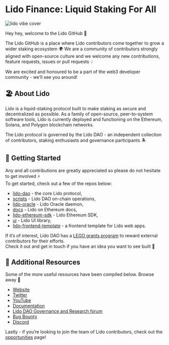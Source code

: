 # Lido Finance: Liquid Staking For All

![lido vibe cover](/assets/lido-vibe.jpg)

Hey hey, welcome to the Lido GitHub 🔨

The Lido GitHub is a place where Lido contributors come together to grow a wider staking ecosystem 🌍 We are a community of contributors strongly aligned with open-source culture and we welcome any new contributions, feature requests, issues or pull requests 💡

We are excited and honoured to be a part of the web3 developer community - we’ll see you around!

## 🏖️ About Lido

Lido is a liquid-staking protocol built to make staking as secure and decentralized as possible. As a family of open-source, peer-to-system software tools, Lido is currently deployed and functioning on the Ethereum, Solana, and Polygon blockchain networks.

The Lido protocol is governed by the Lido DAO - an independent collection of contributors, staking enthusiasts and governance participants 🏝️

## 🚀 Getting Started

Any and all contributions are greatly appreciated so please do not hesitate to get involved ⚡  
To get started, check out a few of the repos below:

- [lido-dao](https://github.com/lidofinance/lido-dao) - the core Lido protocol,
- [scripts](https://github.com/lidofinance/scripts) - Lido DAO on-chain operations,
- [lido-oracle](https://github.com/lidofinance/lido-oracle) - Lido Oracle daemon,
- [docs](https://github.com/lidofinance/docs) - Lido on Ethereum docs,
- [lido-ethereum-sdk](https://github.com/lidofinance/lido-ethereum-sdk) - Lido Ethereum SDK,
- [ui](https://github.com/lidofinance/ui) - Lido UI library,
- [lido-frontend-template](https://github.com/lidofinance/lido-frontend-template) - a frontend template for Lido web apps.

If it’s of interest, Lido DAO has a [LEGO grants program](https://lido.fi/lego) to reward external contributors for their efforts.  
Check it out and get in touch if you have an idea you want to see built 🧱

## 🔗 Additional Resources

Some of the more useful resources have been compiled below. Browse away 📜

- [Website](https://lido.fi/)
- [Twitter](https://twitter.com/lidofinance)
- [YouTube](https://www.youtube.com/c/LidoFinance)
- [Documentation](https://docs.lido.fi/)
- [Lido DAO Governance and Research forum](https://research.lido.fi/)
- [Bug Bounty](https://lido.fi/bug-bounty)
- [Discord](https://discord.com/invite/lido)

Lastly - if you’re looking to join the team of Lido contributors, check out the [opportunities](https://careers.lido.fi/) page!
